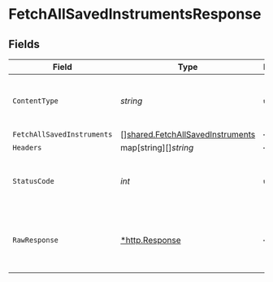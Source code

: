 # FetchAllSavedInstrumentsResponse


## Fields

| Field                                                                                | Type                                                                                 | Required                                                                             | Description                                                                          |
| ------------------------------------------------------------------------------------ | ------------------------------------------------------------------------------------ | ------------------------------------------------------------------------------------ | ------------------------------------------------------------------------------------ |
| `ContentType`                                                                        | *string*                                                                             | :heavy_check_mark:                                                                   | HTTP response content type for this operation                                        |
| `FetchAllSavedInstruments`                                                           | [][shared.FetchAllSavedInstruments](../../models/shared/fetchallsavedinstruments.md) | :heavy_minus_sign:                                                                   | OK                                                                                   |
| `Headers`                                                                            | map[string][]*string*                                                                | :heavy_minus_sign:                                                                   | N/A                                                                                  |
| `StatusCode`                                                                         | *int*                                                                                | :heavy_check_mark:                                                                   | HTTP response status code for this operation                                         |
| `RawResponse`                                                                        | [*http.Response](https://pkg.go.dev/net/http#Response)                               | :heavy_minus_sign:                                                                   | Raw HTTP response; suitable for custom response parsing                              |